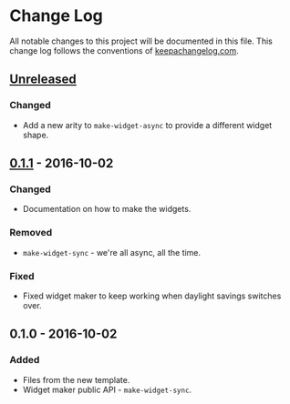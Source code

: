 # Change Log
All notable changes to this project will be documented in this file. This change log follows the conventions of [keepachangelog.com](http://keepachangelog.com/).

## [Unreleased]
### Changed
- Add a new arity to `make-widget-async` to provide a different widget shape.

## [0.1.1] - 2016-10-02
### Changed
- Documentation on how to make the widgets.

### Removed
- `make-widget-sync` - we're all async, all the time.

### Fixed
- Fixed widget maker to keep working when daylight savings switches over.

## 0.1.0 - 2016-10-02
### Added
- Files from the new template.
- Widget maker public API - `make-widget-sync`.

[Unreleased]: https://github.com/your-name/re-frame-web3-fx/compare/0.1.1...HEAD
[0.1.1]: https://github.com/your-name/re-frame-web3-fx/compare/0.1.0...0.1.1
